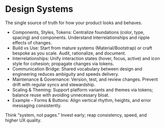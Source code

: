 # Design Systems

The single source of truth for how your product looks and behaves.

- Components, Styles, Tokens: Centralize foundations (color, type, spacing) and components. Understand interrelationships and ripple effects of changes.
- Build vs Use: Start from mature systems (Material/Bootstrap) or craft bespoke as you scale. Audit, rationalize, and document.
- Interrelationships: Unify interaction states (hover, focus, active) and icon style for cohesion; propagate changes via tokens.
- Communication Bridge: Shared vocabulary between design and engineering reduces ambiguity and speeds delivery.
- Maintenance & Governance: Version, test, and review changes. Prevent drift with regular syncs and stewardship.
- Scaling & Theming: Support platform variants and themes via tokens; balance reuse with avoiding unnecessary bloat.
- Example – Forms & Buttons: Align vertical rhythm, heights, and error messaging consistently.

Think “system, not pages.” Invest early; reap consistency, speed, and higher UX quality.


